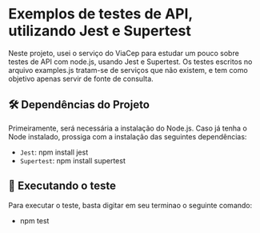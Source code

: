 # Exemplos de testes de API, utilizando Jest e Supertest

Neste projeto, usei o serviço do ViaCep para estudar um pouco sobre testes de API com node.js, usando Jest e Supertest. 
Os testes escritos no arquivo examples.js tratam-se de serviços que não existem, e tem como objetivo apenas servir de fonte de consulta.

## 🛠️ Dependências do Projeto

Primeiramente, será necessária a instalação do Node.js. Caso já tenha o Node instalado, prossiga com a instalação das seguintes dependências:

- `Jest`: npm install jest
- `Supertest`: npm install supertest

## 📁 Executando o teste

Para executar o teste, basta digitar em seu terminao o seguinte comando: 
- npm test
